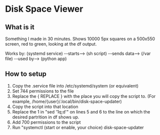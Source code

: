 # Disk Space Viewer

## What is it
Something I made in 30 minutes. Shows 10000 5px squares on a 500x550 screen, red to green, looking at the df output.

Works by:
(systemd service) --starts--> (sh script) --sends data--> (/var file) --used by--> (python app)

## How to setup

1. Copy the .service file into /etc/systemd/system (or equivalent)
2. Set 744 permissions to the file
3. Replace the { REPLACE } with the place you will copy the script to. (For example, /home/{user}/.local/bin/disk-space-updater)
4. Copy the script into that location
5. Replace the 1 in "sed '1q;d'" on lines 5 and 6 to the line on which the desired partrition in df shows up.
6. Add 700 permissions to the script
7. Run "systemctl (start or enable, your choice) disk-space-updater
